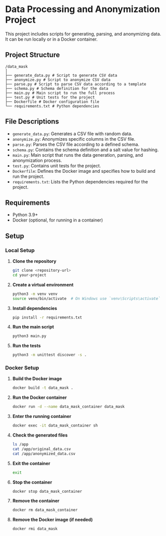 # Data Processing and Anonymization Project

This project includes scripts for generating, parsing, and anonymizing data. It can be run locally or in a Docker container.

## Project Structure

```tree
/data_mask
│
├── generate_data.py # Script to generate CSV data
├── anonymize.py # Script to anonymize CSV data
├── parse.py # Script to parse CSV data according to a template
├── schema.py # Schema definition for the data
├── main.py # Main script to run the full process
├── test.py # Unit tests for the project
├── Dockerfile # Docker configuration file
└── requirements.txt # Python dependencies
```

## File Descriptions

- `generate_data.py`: Generates a CSV file with random data.
- `anonymize.py`: Anonymizes specific columns in the CSV file.
- `parse.py`: Parses the CSV file according to a defined schema.
- `schema.py`: Contains the schema definition and a salt value for hashing.
- `main.py`: Main script that runs the data generation, parsing, and anonymization process.
- `test.py`: Contains unit tests for the project.
- `Dockerfile`: Defines the Docker image and specifies how to build and run the project.
- `requirements.txt`: Lists the Python dependencies required for the project.

## Requirements

- Python 3.9+
- Docker (optional, for running in a container)

## Setup

### Local Setup

1. **Clone the repository**

    ```sh
    git clone <repository-url>
    cd your-project
    ```

2. **Create a virtual environment**

    ```sh
    python3 -m venv venv
    source venv/bin/activate  # On Windows use `venv\Scripts\activate`
    ```

3. **Install dependencies**

    ```sh
    pip install -r requirements.txt
    ```

4. **Run the main script**

    ```sh
    python3 main.py
    ```

5. **Run the tests**

    ```sh
    python3 -m unittest discover -s .
    ```

### Docker Setup

1. **Build the Docker image**

    ```sh
    docker build -t data_mask .
    ```

2. **Run the Docker container**

    ```sh
    docker run -d --name data_mask_container data_mask
    ```

3. **Enter the running container**

    ```sh
    docker exec -it data_mask_container sh
    ```

4. **Check the generated files**

    ```sh
    ls /app
    cat /app/original_data.csv 
    cat /app/anonymized_data.csv 
    ```

5. **Exit the container**

    ```sh
    exit
    ```

5. **Stop the container**

    ```sh
    docker stop data_mask_container
    ```

6. **Remove the container**

    ```sh
    docker rm data_mask_container
    ```

7. **Remove the Docker image (if needed)**

    ```sh
    docker rmi data_mask
    ```
